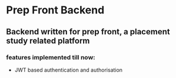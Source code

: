 # Prep Front Backend

## Backend written for prep front, a placement study related platform

### features implemented till now:
- JWT based authentication and authorisation 
